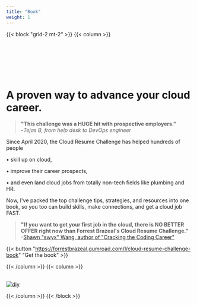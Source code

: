 ```yaml
---
title: "Book"
weight: 1
---
```


{{< block "grid-2 mt-2" >}}
{{< column >}}

<br>
<br>
<br>
<br>
<br>

# A proven way to advance your cloud career.

> **"This challenge was a HUGE hit with prospective employers."** <br> -*Tejas B, from help desk to DevOps engineer*

Since April 2020, the Cloud Resume Challenge has helped hundreds of people

• skill up on cloud,

• improve their career prospects,

• and even land cloud jobs from totally non-tech fields like plumbing and HR.

Now, I've packed the top challenge tips, strategies, and resources into one book, so you too can build skills, make connections, and get a cloud job FAST.

> **"If you want to get your first job in the cloud, there is NO BETTER OFFER right now than Forrest Brazeal's Cloud Resume Challenge."** <br> -[Shawn "swyx" Wang, author of "Cracking the Coding Career"](https://twitter.com/swyx/status/1266355081995149313)

{{< button "https://forrestbrazeal.gumroad.com/l/cloud-resume-challenge-book" "Get the book" >}}

{{< /column >}}
{{< column >}}
<br>
<br>

[![diy](/images/book.png)](https://forrestbrazeal.gumroad.com/l/cloud-resume-challenge-book)

{{< /column >}}
{{< /block >}}
